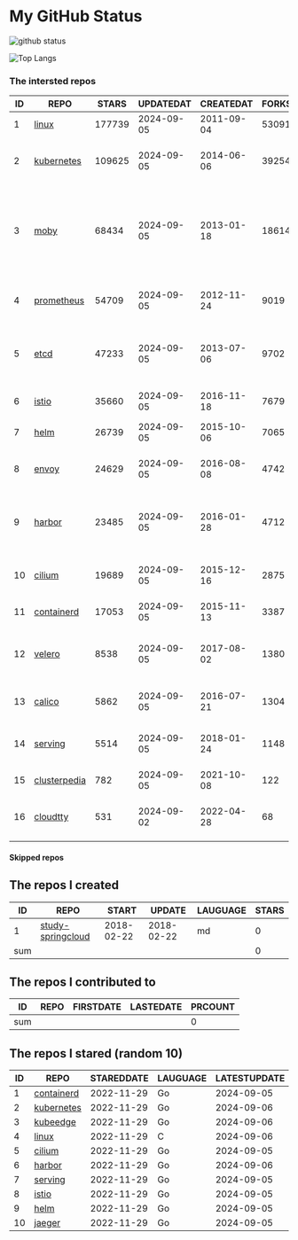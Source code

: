 # My GitHub Status

<img src="https://github-readme-stats-1.yihong0618.vercel.app/api?username=daoqingniu&show_icons=true&&&hide_title=true&count_private=true" alt="github status" />

![Top Langs](https://github-readme-stats-1.yihong0618.vercel.app/api/top-langs/?username=daoqingniu&layout=compact)

<!--START_SECTION:github_repos-->
### The intersted repos
| ID |                              REPO                               | STARS  | UPDATEDAT  | CREATEDAT  | FORKSCOUNT |                                                DESCRIPTIONS                                                |
|----|-----------------------------------------------------------------|--------|------------|------------|------------|------------------------------------------------------------------------------------------------------------|
|  1 | [linux](https://github.com/torvalds/linux)                      | 177739 | 2024-09-05 | 2011-09-04 |      53091 | Linux kernel source tree                                                                                   |
|  2 | [kubernetes](https://github.com/kubernetes/kubernetes)          | 109625 | 2024-09-05 | 2014-06-06 |      39254 | Production-Grade Container Scheduling and Management                                                       |
|  3 | [moby](https://github.com/moby/moby)                            |  68434 | 2024-09-05 | 2013-01-18 |      18614 | The Moby Project - a collaborative project for the container ecosystem to assemble container-based systems |
|  4 | [prometheus](https://github.com/prometheus/prometheus)          |  54709 | 2024-09-05 | 2012-11-24 |       9019 | The Prometheus monitoring system and time series database.                                                 |
|  5 | [etcd](https://github.com/etcd-io/etcd)                         |  47233 | 2024-09-05 | 2013-07-06 |       9702 | Distributed reliable key-value store for the most critical data of a distributed system                    |
|  6 | [istio](https://github.com/istio/istio)                         |  35660 | 2024-09-05 | 2016-11-18 |       7679 | Connect, secure, control, and observe services.                                                            |
|  7 | [helm](https://github.com/helm/helm)                            |  26739 | 2024-09-05 | 2015-10-06 |       7065 | The Kubernetes Package Manager                                                                             |
|  8 | [envoy](https://github.com/envoyproxy/envoy)                    |  24629 | 2024-09-05 | 2016-08-08 |       4742 | Cloud-native high-performance edge/middle/service proxy                                                    |
|  9 | [harbor](https://github.com/goharbor/harbor)                    |  23485 | 2024-09-05 | 2016-01-28 |       4712 | An open source trusted cloud native registry project that stores, signs, and scans content.                |
| 10 | [cilium](https://github.com/cilium/cilium)                      |  19689 | 2024-09-05 | 2015-12-16 |       2875 | eBPF-based Networking, Security, and Observability                                                         |
| 11 | [containerd](https://github.com/containerd/containerd)          |  17053 | 2024-09-05 | 2015-11-13 |       3387 | An open and reliable container runtime                                                                     |
| 12 | [velero](https://github.com/vmware-tanzu/velero)                |   8538 | 2024-09-05 | 2017-08-02 |       1380 | Backup and migrate Kubernetes applications and their persistent volumes                                    |
| 13 | [calico](https://github.com/projectcalico/calico)               |   5862 | 2024-09-05 | 2016-07-21 |       1304 | Cloud native networking and network security                                                               |
| 14 | [serving](https://github.com/knative/serving)                   |   5514 | 2024-09-05 | 2018-01-24 |       1148 | Kubernetes-based, scale-to-zero, request-driven compute                                                    |
| 15 | [clusterpedia](https://github.com/clusterpedia-io/clusterpedia) |    782 | 2024-09-05 | 2021-10-08 |        122 | The Encyclopedia of Kubernetes clusters                                                                    |
| 16 | [cloudtty](https://github.com/cloudtty/cloudtty)                |    531 | 2024-09-02 | 2022-04-28 |         68 | A Friendly Kubernetes CloudShell (Web Terminal) !                                                          |



#### Skipped repos
<!--END_SECTION:github_repos-->

<!--START_SECTION:my_github-->
## The repos I created
| ID  |                                 REPO                                 |   START    |   UPDATE   | LAUGUAGE | STARS |
|-----|----------------------------------------------------------------------|------------|------------|----------|-------|
|   1 | [study-springcloud](https://github.com/daoqingniu/study-springcloud) | 2018-02-22 | 2018-02-22 | md       |     0 |
| sum |                                                                      |            |            |          |     0 |

## The repos I contributed to
| ID  | REPO | FIRSTDATE | LASTEDATE | PRCOUNT |
|-----|------|-----------|-----------|---------|
| sum |      |           |           |       0 |

## The repos I stared (random 10)
| ID |                          REPO                          | STAREDDATE | LAUGUAGE | LATESTUPDATE |
|----|--------------------------------------------------------|------------|----------|--------------|
|  1 | [containerd](https://github.com/containerd/containerd) | 2022-11-29 | Go       | 2024-09-05   |
|  2 | [kubernetes](https://github.com/kubernetes/kubernetes) | 2022-11-29 | Go       | 2024-09-06   |
|  3 | [kubeedge](https://github.com/kubeedge/kubeedge)       | 2022-11-29 | Go       | 2024-09-06   |
|  4 | [linux](https://github.com/torvalds/linux)             | 2022-11-29 | C        | 2024-09-06   |
|  5 | [cilium](https://github.com/cilium/cilium)             | 2022-11-29 | Go       | 2024-09-05   |
|  6 | [harbor](https://github.com/goharbor/harbor)           | 2022-11-29 | Go       | 2024-09-06   |
|  7 | [serving](https://github.com/knative/serving)          | 2022-11-29 | Go       | 2024-09-05   |
|  8 | [istio](https://github.com/istio/istio)                | 2022-11-29 | Go       | 2024-09-05   |
|  9 | [helm](https://github.com/helm/helm)                   | 2022-11-29 | Go       | 2024-09-05   |
| 10 | [jaeger](https://github.com/jaegertracing/jaeger)      | 2022-11-29 | Go       | 2024-09-05   |

<!--END_SECTION:my_github-->
